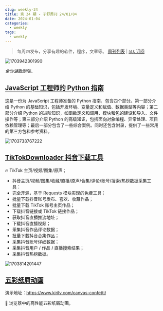 ```yaml
---
slug: weekly-34
title: 第 34 期 - 子舒周刊 24/01/04
date: 2024-01-04
categories:
  - weekly
tags:
  - weekly
---
```


> 每周四发布，分享有趣的软件，程序，文章等。 [周刊列表](/categories/周刊/) | [rss 订阅](/categories/周刊/index.xml)

![1703942301990](https://imgurl.zishu.me/2023/1703942301990.webp)

*金沙湖歌剧院。*

## [JavaScript 工程师的 Python 指南](https://luckrnx09.com/python-guide-for-javascript-engineers/zh-cn/)

这是一份为 JavaScript 工程师准备的 Python 指南，包含四个部分。第一部分介绍 Python 的基础知识，包括开发环境、变量定义和赋值、数据类型等内容；第二部分介绍 Python 的进阶知识，如函数定义和调用、模块和包的建设和导入、文件操作等；第三部分介绍 Python 的高级知识，包括面向对象编程、异常处理、项目依赖管理等；最后一部分包含了一些综合案例。同时还包含附录，提供了一些常用的第三方包和参考资料。

![1703733767222](https://imgurl.zishu.me/2023/1703733767222.webp)

## [TikTokDownloader 抖音下载工具](https://github.com/JoeanAmier/TikTokDownloader)

🔥 TikTok 主页/视频/图集/原声；
- 抖音主页/视频/图集/收藏/直播/原声/合集/评论/账号/搜索/热榜数据采集工具：
- 完全开源，基于 Requests 模块实现的免费工具；
- 批量下载抖音账号发布、喜欢、收藏作品；
- 批量下载 TikTok 账号主页作品；
- 下载抖音链接或 TikTok 链接作品；
- 获取抖音直播推流地址；
- 下载抖音直播视频；
- 采集抖音作品评论数据；
- 批量下载抖音合集作品；
- 采集抖音账号详细数据；
- 采集抖音用户 / 作品 / 直播搜索结果；
- 采集抖音热榜数据。

![1703814201447](https://imgurl.zishu.me/2023/1703814201447.webp)

## [五彩纸屑动画](https://github.com/catdad/canvas-confetti)

演示地址：https://www.kirilv.com/canvas-confetti/

🎉 浏览器中的高性能五彩纸屑动画。